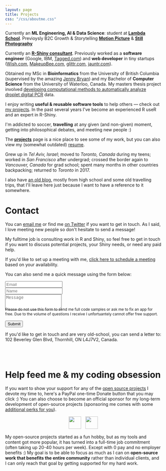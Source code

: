 ```yaml
---
layout: page
title: Projects
css: "/css/aboutme.css"
---
```


<div id="aboutme-section">

<p class="about-text">
<span class="fa fa-code about-icon"></span> Currently an
<strong> ML Engineering, AI & Data Science</strong>: student at <a href="https://lambdaschool.com/"><strong>Lambda School</strong></a>. Previoysly B2C Growth & Storytelling <a href="https://www.imdb.com/name/nm3147857/?ref_=fn_al_nm_2"><strong>Motion Picture</strong></a>  
&
<a href="https://jorgelima.photoshelter.com/index"><strong>Still Photography</strong></a>  
  
  
  


  
  
Currently an <a href="/shiny"><strong>R-Shiny consultant</strong></a>. Previously worked as a <strong>software engineer</strong> (Google, IBM, <a href="https://tagged.com" target="_blank">Tagged.com</a>) and <strong>web
developer</strong> in tiny startups (<a href="https://wish.com" target="_blank">Wish.com</a>,
<a href="https://web.archive.org/web/20121223025414/https://www.makeupbee.com/looks.php" target="_blank">MakeupBee.com</a>,
<a href="http://glittr.com" target="_blank">glittr.com</a>,
<a href="https://web.archive.org/web/20120309093005/https://www.jauntr.com/" target="_blank">jauntr.com</a>).
</p>

<p class="about-text">
<span class="fa fa-graduation-cap about-icon"></span>
Obtained my MSc in <strong>Bioinformatics</strong> from the University of British Columbia (supervised by the amazing
<a href="https://twitter.com/JennyBryan" target="_blank">Jenny Bryan</a>) and my Bachelor of <strong>Computer Science</strong> from the
University of Waterloo, Canada. My masters thesis project involved
<a href="https://github.com/daattali/ddpcr" target="_blank">developing computational methods to automatically analyze
droplet digital PCR</a> data.
</p>

<p class="about-text">
<span class="fa fa-code about-icon"></span>
I enjoy writing <strong>useful & reusable software tools</strong> to help others &mdash; check out <a href="/projects">my projects</a>. In the past several years I've become an experienced R useR and an expert in R-Shiny.
</p>

<p class="about-text">
<span class="fa fa-heart about-icon"></span>
I'm addicted to soccer, <strong>travelling</strong> at any given (and non-given) moment, getting into philosophical debates,
and meeting new people :) 
</p>

<p class="about-text">
<span class="fa fa-file-text-o about-icon"></span>
The <strong><a href="/projects">projects</a></strong> page is a nice place to see some of my work, but you can also view my (somewhat outdated) <a href="/resume">resume</a>. 
</p>

<p class="about-text">
<span class="fa fa-globe about-icon"></span>
Grew up in <i>Tel Aviv, Israel</i>; moved to <i>Toronto, Canada</i> during my teens; worked in <i>San Francisco</i> after undergrad; crossed the border again to <i>Vancouver, Canada</i> for grad school; spent many months in other countries backpacking; returned to <i>Toronto</i> in 2017.
</p>

<p>I also have <a href="https://deanat78.wordpress.com/">an old blog</a>, mostly from high school and some old travelling trips, that I'll leave here just because I want to have a reference to it somewhere.</p>

</div>

<div id="contactme-section">
<h1 id="contact">Contact</h1>

<!--
<div class="alert alert-danger" role="alert">
I will be away until Feb 6, with very limited time to work. My responses will be slow during this period.
</div>
-->



<p>You can <a href="mailto:dean@attalitech.com?subject=Hello from deanattali.com">email me</a> or find me <a href="https://twitter.com/daattali">on Twitter</a> if you want to get in touch. As I said, I love meeting new people so don't hesitate to send a message!</p>
<p>My fulltime job is consulting work in R and Shiny, so feel free to get in touch if you want to discuss potential projects, your Shiny needs, or need any paid help.</p>
<p>If you'd like to set up a meeting with me, <a href="https://calendly.com/attalitech/meeting">click here to schedule a meeting</a> based on your availability.</p>

<form action="https://formspree.io/dean@attalitech.com" method="POST" class="form" id="contact-form">
  <p>You can also send me a quick message using the form below:</p>
  <div class="row">
    <div class="col-xs-6">
      <input type="email" name="_replyto" class="form-control input-lg" placeholder="Email" title="Email">
    </div>
    <div class="col-xs-6">
      <input type="text" name="name" class="form-control input-lg" placeholder="Name" title="Name">
    </div>
  </div>
  <input type="hidden" name="_subject" value="New submission from deanattali.com">
  <textarea type="text" name="content" class="form-control input-lg" placeholder="Message" title="Message" required="required" rows="3"></textarea>
  <input type="text" name="_gotcha" style="display:none">
  <input type="hidden" name="_next" value="?message=Your message was sent successfully, thanks!" />
  
  <div style="font-size: 12px; margin: -10px 0 10px;">Please do not use this form to send me full code samples or ask me to fix an app for free. Due to the volume of questions I receive I unfortuantely cannot offer free support.</div>
  
  <button type="submit" class="btn btn-lg btn-primary">Submit</button>
</form>

<p id="address">If you'd like to get in touch and are very old-school, you can send a letter to:<br/>102 Beverley Glen Blvd, Thornhill, ON L4J7V2, Canada.</p>

</div>

<br/>

<div id="feed-meeee">
  <br/>
  <h1>Help feed me & my coding obsession</h1>
  <p>If you want to show your support for any of the <a href="/projects">open source projects</a> I devote my time to, here's a PayPal one-time Donate button that you may click :) You can also choose to become an official sponsor for my long-term development of open-source projects (sponsoring me comes with some <a href="https://github.com/sponsors/daattali">additional perks for you</a>).</p>
  <p align="center">
    <a style="display: inline-block;" href="https://paypal.me/daattali">
      <img height="40" src="https://camo.githubusercontent.com/0e9e5cac101f7093336b4589c380ab5dcfdcbab0/68747470733a2f2f63646e2e6a7364656c6976722e6e65742f67682f74776f6c66736f6e2f70617970616c2d6769746875622d627574746f6e40312e302e302f646973742f627574746f6e2e737667" />
    </a>
    <a style="display: inline-block; margin-left: 10px;" href="https://github.com/sponsors/daattali">
      <img height="40" src="https://i.imgur.com/034B8vq.png" />
    </a>
  </p>
  
  
  <p>My open-source projects started as a fun hobby, but as my tools and content got more popular, it has turned into a full-time job commitment (often taking up 20-40 hours per week). Except with 0 pay and no employer benefits :) My goal is to be able to focus as much as I can on <strong>open-source work that benefits the entire community</strong> rather than individual clients, and I can only reach that goal by getting supported for my hard work.</p>
</div>
